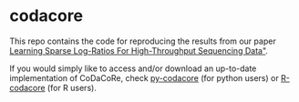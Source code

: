 # codacore

This repo contains the code for reproducing the results from our paper [Learning Sparse Log-Ratios For High-Throughput Sequencing Data"](add_arxiv_link).

If you would simply like to access and/or download an up-to-date implementation of CoDaCoRe, check [py-codacore](https://github.com/egr95/py-codacore) (for python users) or [R-codacore](https://github.com/egr95/R-codacore) (for R users).
